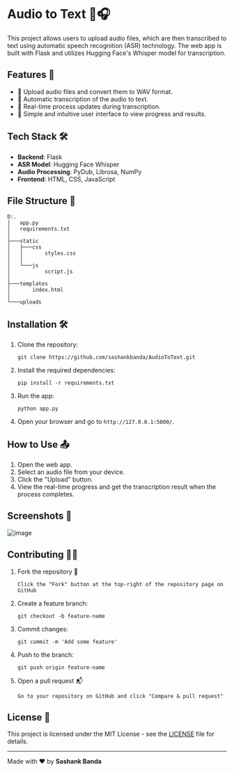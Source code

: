
# Audio to Text 📝🎧

This project allows users to upload audio files, which are then transcribed to text using automatic speech recognition (ASR) technology. The web app is built with Flask and utilizes Hugging Face's Whisper model for transcription.

## Features 🚀
- 🎤 Upload audio files and convert them to WAV format.
- 📝 Automatic transcription of the audio to text.
- 🔄 Real-time process updates during transcription.
- 💾 Simple and intuitive user interface to view progress and results.

## Tech Stack 🛠️
- **Backend**: Flask
- **ASR Model**: Hugging Face Whisper
- **Audio Processing**: PyDub, Librosa, NumPy
- **Frontend**: HTML, CSS, JavaScript

## File Structure 📁
```
D:.
│   app.py
│   requirements.txt
│
├───static
│   ├───css
│   │       styles.css
│   │
│   └───js
│           script.js
│
├───templates
│       index.html
│
└───uploads
```

## Installation 🛠️
1. Clone the repository:
    ```
    git clone https://github.com/sashankbanda/AudioToText.git
    ```

2. Install the required dependencies:
    ```
    pip install -r requirements.txt
    ```

3. Run the app:
    ```
    python app.py
    ```

4. Open your browser and go to `http://127.0.0.1:5000/`.

## How to Use 📤
1. Open the web app.
2. Select an audio file from your device.
3. Click the "Upload" button.
4. View the real-time progress and get the transcription result when the process completes.

## Screenshots 🎨
![image](https://github.com/user-attachments/assets/1fe2561a-a2b9-47ba-a8e6-913609f6aa85)


## Contributing 👨‍💻
1. Fork the repository 🍴
    ```
    Click the "Fork" button at the top-right of the repository page on GitHub
    ```
2. Create a feature branch:
    ```
    git checkout -b feature-name
    ```
3. Commit changes:
    ```
    git commit -m 'Add some feature'
    ```
4. Push to the branch:
    ```
    git push origin feature-name
    ```
5. Open a pull request 📬
    ```
    Go to your repository on GitHub and click "Compare & pull request"
    ```

## License 📜
This project is licensed under the MIT License - see the [LICENSE](LICENSE) file for details.

---

Made with ❤️ by **Sashank Banda**
